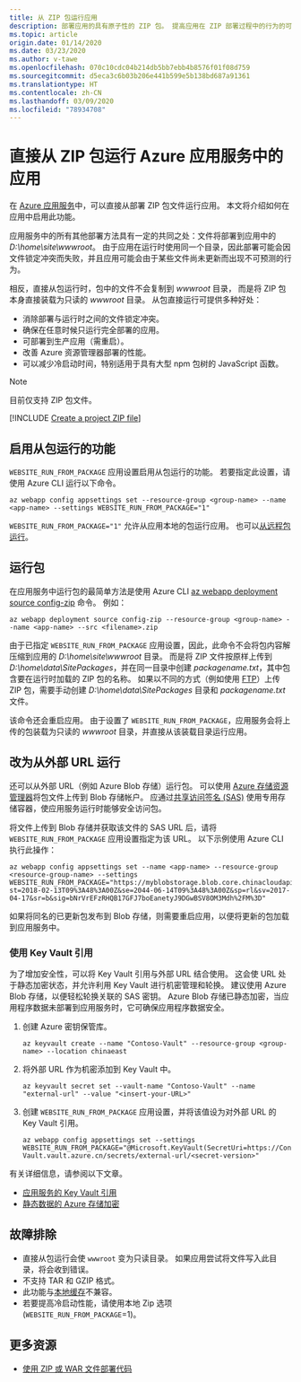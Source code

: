 ```yaml
---
title: 从 ZIP 包运行应用
description: 部署应用的具有原子性的 ZIP 包。 提高应用在 ZIP 部署过程中的行为的可预测性和可靠性。
ms.topic: article
origin.date: 01/14/2020
ms.date: 03/23/2020
ms.author: v-tawe
ms.openlocfilehash: 070c10cdc04b214db5bb7ebb4b8576f01f08d759
ms.sourcegitcommit: d5eca3c6b03b206e441b599e5b138bd687a91361
ms.translationtype: HT
ms.contentlocale: zh-CN
ms.lasthandoff: 03/09/2020
ms.locfileid: "78934708"
---
```

# <a name="run-your-app-in-azure-app-service-directly-from-a-zip-package"></a>直接从 ZIP 包运行 Azure 应用服务中的应用

在 [Azure 应用服务](overview.md)中，可以直接从部署 ZIP 包文件运行应用。 本文将介绍如何在应用中启用此功能。

应用服务中的所有其他部署方法具有一定的共同之处：文件将部署到应用中的 *D:\home\site\wwwroot*。 由于应用在运行时使用同一个目录，因此部署可能会因文件锁定冲突而失败，并且应用可能会由于某些文件尚未更新而出现不可预测的行为。

相反，直接从包运行时，包中的文件不会复制到 *wwwroot* 目录， 而是将 ZIP 包本身直接装载为只读的 *wwwroot* 目录。 从包直接运行可提供多种好处：

- 消除部署与运行时之间的文件锁定冲突。
- 确保在任意时候只运行完全部署的应用。
- 可部署到生产应用（需重启）。
- 改善 Azure 资源管理器部署的性能。
- 可以减少冷启动时间，特别适用于具有大型 npm 包树的 JavaScript 函数。

> [!NOTE]
> 目前仅支持 ZIP 包文件。

[!INCLUDE [Create a project ZIP file](../../includes/app-service-web-deploy-zip-prepare.md)]

## <a name="enable-running-from-package"></a>启用从包运行的功能

`WEBSITE_RUN_FROM_PACKAGE` 应用设置启用从包运行的功能。 若要指定此设置，请使用 Azure CLI 运行以下命令。

```azurecli
az webapp config appsettings set --resource-group <group-name> --name <app-name> --settings WEBSITE_RUN_FROM_PACKAGE="1"
```

`WEBSITE_RUN_FROM_PACKAGE="1"` 允许从应用本地的包运行应用。 也可以[从远程包运行](#run-from-external-url-instead)。

## <a name="run-the-package"></a>运行包

在应用服务中运行包的最简单方法是使用 Azure CLI [az webapp deployment source config-zip](/cli/webapp/deployment/source?view=azure-cli-latest#az-webapp-deployment-source-config-zip) 命令。 例如：

```azurecli
az webapp deployment source config-zip --resource-group <group-name> --name <app-name> --src <filename>.zip
```

由于已指定 `WEBSITE_RUN_FROM_PACKAGE` 应用设置，因此，此命令不会将包内容解压缩到应用的 *D:\home\site\wwwroot* 目录。 而是将 ZIP 文件按原样上传到 *D:\home\data\SitePackages*，并在同一目录中创建 *packagename.txt*，其中包含要在运行时加载的 ZIP 包的名称。 如果以不同的方式（例如使用 [FTP](deploy-ftp.md)）上传 ZIP 包，需要手动创建 *D:\home\data\SitePackages* 目录和 *packagename.txt* 文件。

该命令还会重启应用。 由于设置了 `WEBSITE_RUN_FROM_PACKAGE`，应用服务会将上传的包装载为只读的 *wwwroot* 目录，并直接从该装载目录运行应用。

## <a name="run-from-external-url-instead"></a>改为从外部 URL 运行

还可以从外部 URL（例如 Azure Blob 存储）运行包。 可以使用 [Azure 存储资源管理器](../vs-azure-tools-storage-manage-with-storage-explorer.md)将包文件上传到 Blob 存储帐户。 应通过[共享访问签名 (SAS)](../vs-azure-tools-storage-manage-with-storage-explorer.md#generate-a-sas-in-storage-explorer) 使用专用存储容器，使应用服务运行时能够安全访问包。 

将文件上传到 Blob 存储并获取该文件的 SAS URL 后，请将 `WEBSITE_RUN_FROM_PACKAGE` 应用设置指定为该 URL。 以下示例使用 Azure CLI 执行此操作：

```azurecli
az webapp config appsettings set --name <app-name> --resource-group <resource-group-name> --settings WEBSITE_RUN_FROM_PACKAGE="https://myblobstorage.blob.core.chinacloudapi.cn/content/SampleCoreMVCApp.zip?st=2018-02-13T09%3A48%3A00Z&se=2044-06-14T09%3A48%3A00Z&sp=rl&sv=2017-04-17&sr=b&sig=bNrVrEFzRHQB17GFJ7boEanetyJ9DGwBSV8OM3Mdh%2FM%3D"
```

如果将同名的已更新包发布到 Blob 存储，则需要重启应用，以便将更新的包加载到应用服务中。

### <a name="use-key-vault-references"></a>使用 Key Vault 引用

为了增加安全性，可以将 Key Vault 引用与外部 URL 结合使用。 这会使 URL 处于静态加密状态，并允许利用 Key Vault 进行机密管理和轮换。 建议使用 Azure Blob 存储，以便轻松轮换关联的 SAS 密钥。 Azure Blob 存储已静态加密，当应用程序数据未部署到应用服务时，它可确保应用程序数据安全。

1. 创建 Azure 密钥保管库。

    ```azurecli
    az keyvault create --name "Contoso-Vault" --resource-group <group-name> --location chinaeast
    ```

1. 将外部 URL 作为机密添加到 Key Vault 中。

    ```azurecli
    az keyvault secret set --vault-name "Contoso-Vault" --name "external-url" --value "<insert-your-URL>"
    ```

1. 创建 `WEBSITE_RUN_FROM_PACKAGE` 应用设置，并将该值设为对外部 URL 的 Key Vault 引用。

    ```azurecli
    az webapp config appsettings set --settings WEBSITE_RUN_FROM_PACKAGE="@Microsoft.KeyVault(SecretUri=https://Contoso-Vault.vault.azure.cn/secrets/external-url/<secret-version>"
    ```

有关详细信息，请参阅以下文章。

- [应用服务的 Key Vault 引用](app-service-key-vault-references.md)
- [静态数据的 Azure 存储加密](../storage/common/storage-service-encryption.md)

## <a name="troubleshooting"></a>故障排除

- 直接从包运行会使 `wwwroot` 变为只读目录。 如果应用尝试将文件写入此目录，将会收到错误。
- 不支持 TAR 和 GZIP 格式。
- 此功能与[本地缓存](overview-local-cache.md)不兼容。
- 若要提高冷启动性能，请使用本地 Zip 选项 (`WEBSITE_RUN_FROM_PACKAGE`=1)。

## <a name="more-resources"></a>更多资源

<!-- - [Continuous deployment for Azure App Service](deploy-continuous-deployment.md) -->

- [使用 ZIP 或 WAR 文件部署代码](deploy-zip.md)
